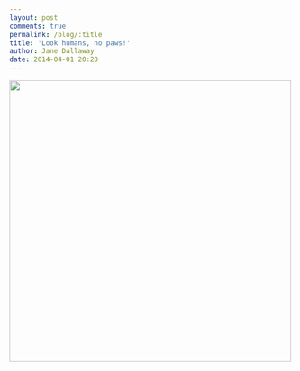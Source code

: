 ```yaml
---
layout: post
comments: true
permalink: /blog/:title
title: 'Look humans, no paws!'
author: Jane Dallaway
date: 2014-04-01 20:20
---
```


<div><a href="//static.skitters.dallaway.com/tp_IMG_20140401_201559.jpg"><img src="//static.skitters.dallaway.com/tp_thumb_IMG_20140401_201559.jpg" width="500" height="500"/></a></div>


  
      
